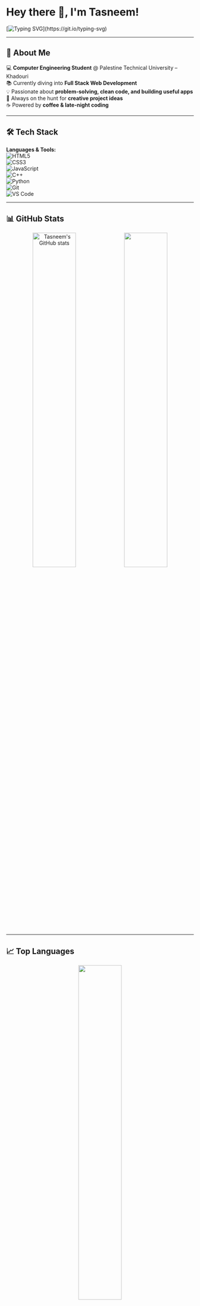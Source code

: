 # Hey there 👋, I'm Tasneem!  

[![Typing SVG](https://readme-typing-svg.herokuapp.com?font=Fira+Code&pause=900&color=F77DC5&width=435&lines=Computer+Engineering+Student;3rd+Year+at+Khadouri+University;Full+Stack+Developer+in+Progress;Always+learning+new+things!)](https://git.io/typing-svg)

---

## 🚀 About Me  
💻 **Computer Engineering Student** @ Palestine Technical University – Khadouri  
📚 Currently diving into **Full Stack Web Development**  
💡 Passionate about **problem-solving, clean code, and building useful apps**  
🎯 Always on the hunt for **creative project ideas**  
☕ Powered by **coffee & late-night coding**  

---

## 🛠 Tech Stack  
**Languages & Tools:**  
![HTML5](https://img.shields.io/badge/-HTML5-E34F26?style=flat&logo=html5&logoColor=white)  
![CSS3](https://img.shields.io/badge/-CSS3-1572B6?style=flat&logo=css3&logoColor=white)  
![JavaScript](https://img.shields.io/badge/-JavaScript-F7DF1E?style=flat&logo=javascript&logoColor=black)  
![C++](https://img.shields.io/badge/-C++-00599C?style=flat&logo=c%2B%2B&logoColor=white)  
![Python](https://img.shields.io/badge/-Python-3776AB?style=flat&logo=python&logoColor=white)  
![Git](https://img.shields.io/badge/-Git-F05032?style=flat&logo=git&logoColor=white)  
![VS Code](https://img.shields.io/badge/-VS%20Code-007ACC?style=flat&logo=visualstudiocode&logoColor=white)  

---

## 📊 GitHub Stats  
<p align="center">
  <img src="https://github-readme-stats.vercel.app/api?username=TasneemJarrar&show_icons=true&theme=tokyonight" alt="Tasneem's GitHub stats" width="48%">
  <img src="https://github-readme-streak-stats.herokuapp.com/?user=TasneemJarrar&theme=tokyonight" width="48%">
</p> 


---

## 📈 Top Languages  
<p align="center">
  <img src="https://github-readme-stats.vercel.app/api/top-langs/?username=TasneemJarrar&layout=compact&theme=tokyonight" width="48%">
</p>  


---

## 🎯 Fun Facts  
- I’m **fluent** in both Arabic 🇵🇸 and English 🇬🇧  
- I love making projects that solve **real-life problems in Palestine**  
- My Git commits spike after **midnight** 🌙  
- University? eh... let's not talk about it 😏  

---

## 🌐 Connect with Me  
[![LinkedIn](https://img.shields.io/badge/-LinkedIn-0077B5?style=flat&logo=linkedin&logoColor=white)](www.linkedin.com/in/tasneem-jarrar)  
[![Email](https://img.shields.io/badge/-Email-D14836?style=flat&logo=gmail&logoColor=white)](mailto:tasneem.a.jarrar@gmail.com)  

---

⭐ **"Code, coffee, and a little bit of chaos."**
